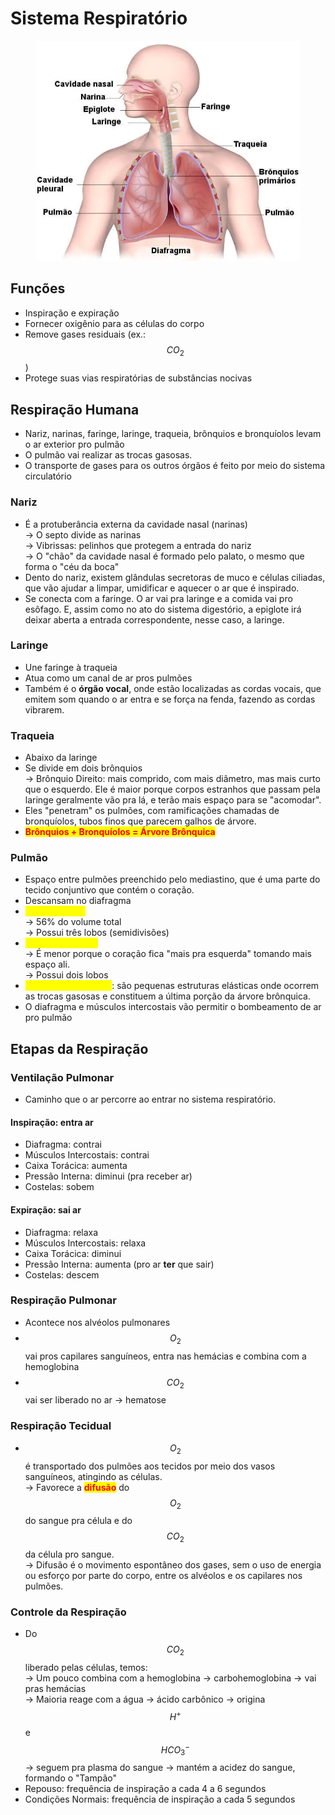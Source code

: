 # Sistema Respiratório

<figure><img src="../../.gitbook/assets/image.png" alt="" width="450"><figcaption></figcaption></figure>

## Funções

* Inspiração e expiração
* Fornecer oxigênio para as células do corpo
* Remove gases residuais (ex.: $$CO_2$$)
* Protege suas vias respiratórias de substâncias nocivas

## Respiração Humana

* Nariz, narinas, faringe, laringe, traqueia, brônquios e bronquíolos levam o ar exterior pro pulmão
* O pulmão vai realizar as trocas gasosas.
* O transporte de gases para os outros órgãos é feito por meio do sistema circulatório

### Nariz&#x20;

* É a protuberância externa da cavidade nasal (narinas) \
  \-> O septo divide as narinas \
  \-> Vibrissas: pelinhos que protegem a entrada do nariz \
  \-> O "chão" da cavidade nasal é formado pelo palato, o mesmo que forma o "céu da boca"
* Dento do nariz, existem glândulas secretoras de muco e células ciliadas, que vão ajudar a limpar, umidificar e aquecer o ar que é inspirado.
* Se conecta com a faringe. O ar vai pra laringe e a comida vai pro esôfago. E, assim como no ato do sistema digestório, a epiglote irá deixar aberta a entrada correspondente, nesse caso, a laringe.

### Laringe

* Une faringe à traqueia
* Atua como um canal de ar pros pulmões&#x20;
* Também é o **órgão vocal**, onde estão localizadas as cordas vocais, que emitem som quando o ar entra e se força na fenda, fazendo as cordas vibrarem.

### Traqueia

* Abaixo da laringe
* Se divide em dois brônquios \
  \-> Brônquio Direito: mais comprido, com mais diâmetro, mas mais curto que o esquerdo. Ele é maior porque corpos estranhos que passam pela laringe geralmente vão pra lá, e terão mais espaço para se "acomodar".&#x20;
* Eles "penetram" os pulmões, com ramificações chamadas de bronquíolos, tubos finos que parecem galhos de árvore.
* <mark style="color:red;">**Brônquios + Bronquíolos = Árvore Brônquica**</mark>

### Pulmão

* Espaço entre pulmões preenchido pelo mediastino, que é uma parte do tecido conjuntivo que contém o coração.
* Descansam no diafragma
* <mark style="color:yellow;">Pulmão Direito</mark> \
  \-> 56% do volume total \
  \-> Possui três lobos (semidivisões)
* <mark style="color:yellow;">Pulmão Esquerdo</mark> \
  \-> É menor porque o coração fica "mais pra esquerda" tomando mais espaço ali. \
  \-> Possui dois lobos
* <mark style="color:yellow;">Alvéolos Pulmonares</mark>: são pequenas estruturas elásticas onde ocorrem as trocas gasosas e constituem a última porção da árvore brônquica.
* O diafragma e músculos intercostais vão permitir o bombeamento de ar pro pulmão

## Etapas da Respiração&#x20;

### Ventilação Pulmonar

* Caminho que o ar percorre ao entrar no sistema respiratório.&#x20;

#### Inspiração: entra ar

* Diafragma: contrai
* Músculos Intercostais: contrai
* Caixa Torácica: aumenta
* Pressão Interna: diminui (pra receber ar)
* Costelas: sobem

#### Expiração: sai ar

* Diafragma: relaxa
* Músculos Intercostais: relaxa
* Caixa Torácica: diminui
* Pressão Interna: aumenta (pro ar **ter** que sair)
* Costelas: descem

### Respiração Pulmonar

* Acontece nos alvéolos pulmonares
* $$O_2$$ vai pros capilares sanguíneos, entra nas hemácias e combina com a hemoglobina
* $$CO_2$$ vai ser liberado no ar -> hematose

### Respiração Tecidual

* $$O_2$$ é transportado dos pulmões aos tecidos por meio dos vasos sanguíneos, atingindo as células. \
  \-> Favorece a <mark style="color:red;">**difusão**</mark> do $$O_2$$ do sangue pra célula e do $$CO_2$$ da célula pro sangue. \
  \-> Difusão é o movimento espontâneo dos gases, sem o uso de energia ou esforço por parte do corpo, entre os alvéolos e os capilares nos pulmões.

### Controle da Respiração

* Do $$CO_2$$ liberado pelas células, temos: \
  \-> Um pouco combina com a hemoglobina -> carbohemoglobina -> vai pras hemácias \
  \-> Maioria reage com a água -> ácido carbônico -> origina $$H^+$$ e $$HCO_3^-$$ -> seguem pra plasma do sangue -> mantém a acidez do sangue, formando o "Tampão"
* Repouso: frequência de inspiração a cada 4 a 6 segundos&#x20;
* Condições Normais: frequência de inspiração a cada 5 segundos

